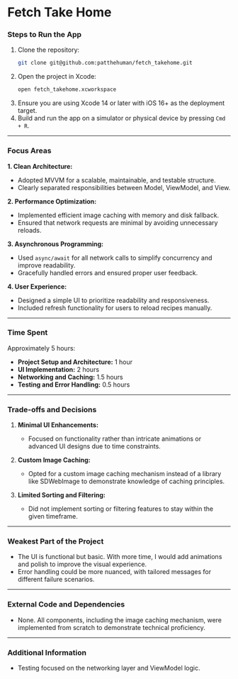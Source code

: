 
# Fetch Take Home

### Steps to Run the App

1. Clone the repository:
   ```bash
   git clone git@github.com:patthehuman/fetch_takehome.git
   ```
2. Open the project in Xcode:
   ```bash
   open fetch_takehome.xcworkspace
   ```
3. Ensure you are using Xcode 14 or later with iOS 16+ as the deployment target.
4. Build and run the app on a simulator or physical device by pressing `Cmd + R`.

---

### Focus Areas

**1. Clean Architecture:**
   - Adopted MVVM for a scalable, maintainable, and testable structure.
   - Clearly separated responsibilities between Model, ViewModel, and View.

**2. Performance Optimization:**
   - Implemented efficient image caching with memory and disk fallback.
   - Ensured that network requests are minimal by avoiding unnecessary reloads.

**3. Asynchronous Programming:**
   - Used `async/await` for all network calls to simplify concurrency and improve readability.
   - Gracefully handled errors and ensured proper user feedback.

**4. User Experience:**
   - Designed a simple UI to prioritize readability and responsiveness.
   - Included refresh functionality for users to reload recipes manually.

---

### Time Spent

Approximately 5 hours:
- **Project Setup and Architecture:** 1 hour
- **UI Implementation:** 2 hours
- **Networking and Caching:** 1.5 hours
- **Testing and Error Handling:** 0.5 hours

---

### Trade-offs and Decisions

1. **Minimal UI Enhancements:**
   - Focused on functionality rather than intricate animations or advanced UI designs due to time constraints.

2. **Custom Image Caching:**
   - Opted for a custom image caching mechanism instead of a library like SDWebImage to demonstrate knowledge of caching principles.

3. **Limited Sorting and Filtering:**
   - Did not implement sorting or filtering features to stay within the given timeframe.

---

### Weakest Part of the Project

- The UI is functional but basic. With more time, I would add animations and polish to improve the visual experience.
- Error handling could be more nuanced, with tailored messages for different failure scenarios.

---

### External Code and Dependencies

- None. All components, including the image caching mechanism, were implemented from scratch to demonstrate technical proficiency.

---

### Additional Information

- Testing focused on the networking layer and ViewModel logic.
